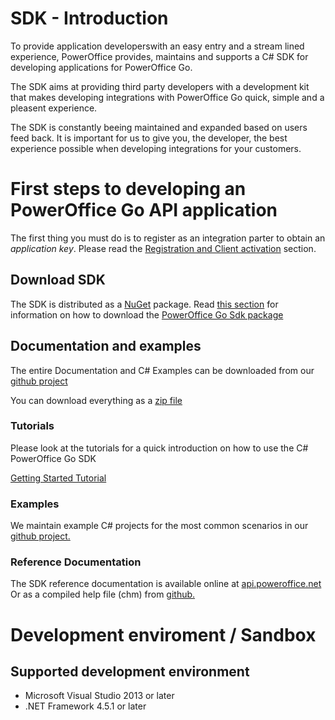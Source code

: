 SDK - Introduction
==================

To provide application developerswith an easy entry and a stream lined experience, PowerOffice provides, maintains and supports a C# SDK for developing applications for PowerOffice Go.

The SDK aims at providing third party developers with a development kit that makes developing integrations with PowerOffice Go quick, simple and a pleasent experience.

The SDK is constantly beeing maintained and expanded based on users feed back. It is important for us to give you, the developer, the best experience possible when developing integrations for your customers.


# First steps to developing an PowerOffice Go API application

The first thing you must do is to register as an integration parter to obtain an *application key*. Please read the [Registration and Client activation](../Registration.md) section.

## Download SDK
The SDK is distributed as a [NuGet](https://www.nuget.org/) package. Read [this section](NuGetPackage.md) for information on how to download the [PowerOffice Go Sdk package](https://www.nuget.org/packages/PowerOfficeGoSdk/)

## Documentation and examples
The entire Documentation and C# Examples can be downloaded from our [github project](https://github.com/PowerOffice/go-api)

You can download everything as a [zip file](https://github.com/PowerOffice/go-api/archive/master.zip)

### Tutorials
Please look at the tutorials for a quick introduction on how to use the C# PowerOffice Go SDK

[Getting Started Tutorial](Tutorials/GettingStarted.md)

### Examples

We maintain example C# projects for the most common scenarios in our [github project.](https://github.com/PowerOffice/go-api)

### Reference Documentation
The SDK reference documentation is available online at [api.poweroffice.net](http://api.poweroffice.net/web/)
Or as a compiled help file (chm) from [github.](https://github.com/PowerOffice/go-api/raw/master/Documentation/Sdk/GO%20SDK.chm)


# Development enviroment / Sandbox

## Supported development environment
- Microsoft Visual Studio 2013 or later
- .NET Framework 4.5.1 or later
